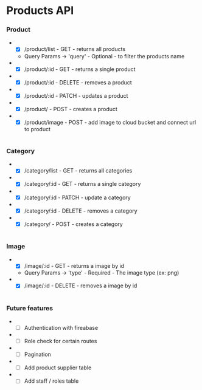 # Products API

### Product

-   -   [x] /product/list - GET - returns all products
    -   Query Params -> 'query' - Optional - to filter the products name
-   -   [x] /product/:id - GET - returns a single product
-   -   [x] /product/:id - DELETE - removes a product
-   -   [x] /product/:id - PATCH - updates a product
-   -   [x] /product/ - POST - creates a product
-   -   [x] /product/image - POST - add image to cloud bucket and connect url to product

#

### Category

-   -   [x] /category/list - GET - returns all categories
-   -   [x] /category/:id - GET - returns a single category
-   -   [x] /category/:id - PATCH - update a category
-   -   [x] /category/:id - DELETE - removes a category
-   -   [x] /category/ - POST - creates a category

#

### Image

-   -   [x] /image/:id - GET - returns a image by id
    -   Query Params -> 'type' - Required - The image type (ex: png)
-   -   [x] /image/:id - DELETE - removes a image by id

#

### Future features

-   -   [ ] Authentication with fireabase
-   -   [ ] Role check for certain routes
-   -   [ ] Pagination
-   -   [ ] Add product supplier table
-   -   [ ] Add staff / roles table
